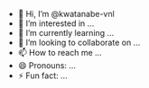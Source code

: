 - 👋 Hi, I’m @kwatanabe-vnl
- 👀 I’m interested in ...
- 🌱 I’m currently learning ...
- 💞️ I’m looking to collaborate on ...
- 📫 How to reach me ...
- 😄 Pronouns: ...
- ⚡ Fun fact: ...

<!---
kwatanabe-vnl/kwatanabe-vnl is a ✨ special ✨ repository because its `README.md` (this file) appears on your GitHub profile.
You can click the Preview link to take a look at your changes.
--->
